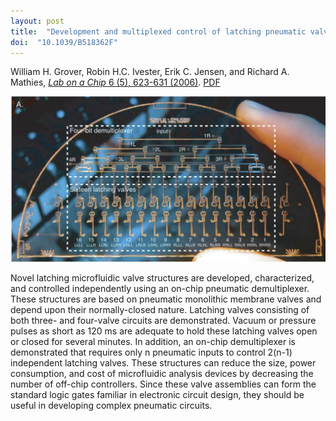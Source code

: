 ```yaml
---
layout: post
title:  "Development and multiplexed control of latching pneumatic valves using microfluidic logical structures"
doi:  "10.1039/B518362F"
---
```


William H. Grover, Robin H.C. Ivester, Erik C. Jensen, and Richard A. Mathies, [*Lab on a Chip* 6 (5), 623-631 (2006)](http://pubs.rsc.org/en/content/articlehtml/2006/LC/B518362F). [PDF](/assets/latching-valves.pdf)

<img src="/assets/latching-valves.png">

Novel latching microfluidic valve structures are developed, characterized, and controlled independently using an on-chip pneumatic demultiplexer. These structures are based on pneumatic monolithic membrane valves and depend upon their normally-closed nature. Latching valves consisting of both three- and four-valve circuits are demonstrated. Vacuum or pressure pulses as short as 120 ms are adequate to hold these latching valves open or closed for several minutes. In addition, an on-chip demultiplexer is demonstrated that requires only n pneumatic inputs to control 2(n-1) independent latching valves. These structures can reduce the size, power consumption, and cost of microfluidic analysis devices by decreasing the number of off-chip controllers. Since these valve assemblies can form the standard logic gates familiar in electronic circuit design, they should be useful in developing complex pneumatic circuits.
